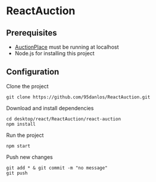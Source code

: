 # ReactAuction

## Prerequisites

- [AuctionPlace](https://github.com/idasys1/AuctionPlace) must be running at localhost
- Node.js for installing this project

## Configuration

Clone the project
```
git clone https://github.com/95danlos/ReactAuction.git
```

Download and install dependencies
```
cd desktop/react/ReactAuction/react-auction
npm install
```

Run the project
```
npm start
```

Push new changes
```
git add * & git commit -m "no message"
git push
```

